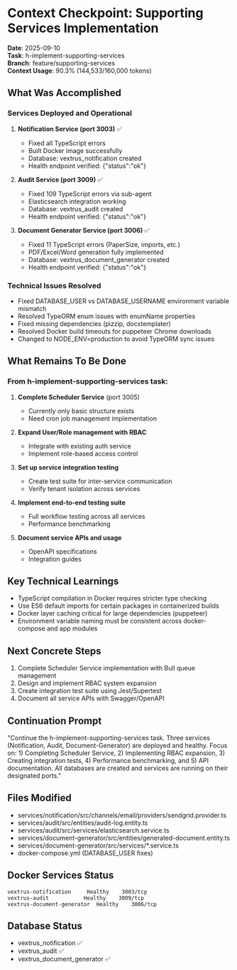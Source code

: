 # Context Checkpoint: Supporting Services Implementation
**Date**: 2025-09-10  
**Task**: h-implement-supporting-services  
**Branch**: feature/supporting-services  
**Context Usage**: 90.3% (144,533/160,000 tokens)

## What Was Accomplished

### Services Deployed and Operational
1. **Notification Service (port 3003)** ✅
   - Fixed all TypeScript errors
   - Built Docker image successfully
   - Database: vextrus_notification created
   - Health endpoint verified: {"status":"ok"}
   
2. **Audit Service (port 3009)** ✅
   - Fixed 109 TypeScript errors via sub-agent
   - Elasticsearch integration working
   - Database: vextrus_audit created
   - Health endpoint verified: {"status":"ok"}
   
3. **Document Generator Service (port 3006)** ✅
   - Fixed 11 TypeScript errors (PaperSize, imports, etc.)
   - PDF/Excel/Word generation fully implemented
   - Database: vextrus_document_generator created
   - Health endpoint verified: {"status":"ok"}

### Technical Issues Resolved
- Fixed DATABASE_USER vs DATABASE_USERNAME environment variable mismatch
- Resolved TypeORM enum issues with enumName properties
- Fixed missing dependencies (pizzip, docxtemplater)
- Resolved Docker build timeouts for puppeteer Chrome downloads
- Changed to NODE_ENV=production to avoid TypeORM sync issues

## What Remains To Be Done

### From h-implement-supporting-services task:
1. **Complete Scheduler Service** (port 3005)
   - Currently only basic structure exists
   - Need cron job management implementation
   
2. **Expand User/Role management with RBAC**
   - Integrate with existing auth service
   - Implement role-based access control
   
3. **Set up service integration testing**
   - Create test suite for inter-service communication
   - Verify tenant isolation across services
   
4. **Implement end-to-end testing suite**
   - Full workflow testing across all services
   - Performance benchmarking
   
5. **Document service APIs and usage**
   - OpenAPI specifications
   - Integration guides

## Key Technical Learnings
- TypeScript compilation in Docker requires stricter type checking
- Use ES6 default imports for certain packages in containerized builds
- Docker layer caching critical for large dependencies (puppeteer)
- Environment variable naming must be consistent across docker-compose and app modules

## Next Concrete Steps
1. Complete Scheduler Service implementation with Bull queue management
2. Design and implement RBAC system expansion
3. Create integration test suite using Jest/Supertest
4. Document all service APIs with Swagger/OpenAPI

## Continuation Prompt
"Continue the h-implement-supporting-services task. Three services (Notification, Audit, Document-Generator) are deployed and healthy. Focus on: 1) Completing Scheduler Service, 2) Implementing RBAC expansion, 3) Creating integration tests, 4) Performance benchmarking, and 5) API documentation. All databases are created and services are running on their designated ports."

## Files Modified
- services/notification/src/channels/email/providers/sendgrid.provider.ts
- services/audit/src/entities/audit-log.entity.ts
- services/audit/src/services/elasticsearch.service.ts
- services/document-generator/src/entities/generated-document.entity.ts
- services/document-generator/src/services/*.service.ts
- docker-compose.yml (DATABASE_USER fixes)

## Docker Services Status
```
vextrus-notification     Healthy    3003/tcp
vextrus-audit           Healthy    3009/tcp
vextrus-document-generator  Healthy    3006/tcp
```

## Database Status
- vextrus_notification ✅
- vextrus_audit ✅
- vextrus_document_generator ✅